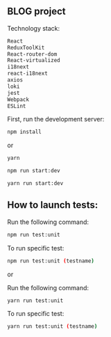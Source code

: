 ## BLOG project

Technology stack:
```bash
React
ReduxToolKit
React-router-dom
React-virtualized
i18next
react-i18next
axios
loki
jest
Webpack
ESLint
```



First, run the development server:

```bash
npm install
```
or
```bash
yarn 
```

```bash
npm run start:dev
```
```bash
yarn run start:dev
```

## How to launch tests:

Run the following command:
```bash
npm run test:unit 
```
To run specific test:
```bash
npm run test:unit (testname) 
```

or

Run the following command:
```bash
yarn run test:unit 
```
To run specific test:
```bash
yarn run test:unit (testname) 
```
